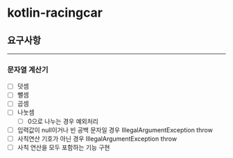 # kotlin-racingcar

## 요구사항

---

### 문자열 계산기
- [ ] 덧셈
- [ ] 뺄셈
- [ ] 곱셈
- [ ] 나눗셈
  - [ ] 0으로 나누는 경우 예외처리
- [ ] 입력값이 null이거나 빈 공백 문자일 경우 IllegalArgumentException throw
- [ ] 사칙연산 기호가 아닌 경우 IllegalArgumentException throw
- [ ] 사칙 연산을 모두 포함하는 기능 구현